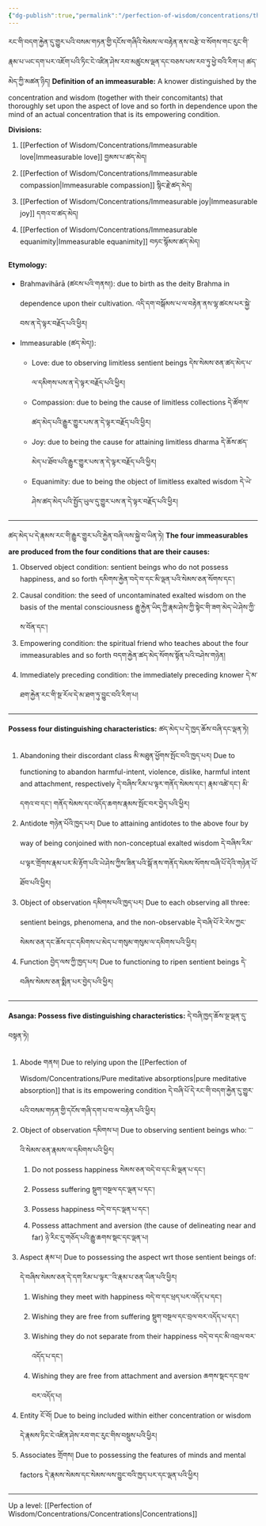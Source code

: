 ```yaml
---
{"dg-publish":true,"permalink":"/perfection-of-wisdom/concentrations/the-four-immeasurables/"}
---
```


རང་གི་བདག་རྐྱེན་དུ་གྱུར་པའི་བསམ་གཏན་གྱི་དངོས་གཞིའི་སེམས་ལ་བརྟེན་ནས་བརྩེ་བ་སོགས་གང་རུང་གི་རྣམ་པ་ཡང་དག་པར་འཇོག་པའི་ཏིང་ངེ་འཛིན་ཤེས་རབ་མཚུངས་ལྡན་དང་བཅས་པས་རབ་ཏུ་ཕྱེ་བའི་རིག་པ། ཚད་མེད་ཀྱི་མཚན་ཉིད།
**Definition of an immeasurable:** A knower distinguished by the concentration and wisdom (together with their concomitants) that thoroughly set upon the aspect of love and so forth in dependence upon the mind of an actual concentration that is its empowering condition.

**Divisions:**
1. [[Perfection of Wisdom/Concentrations/Immeasurable love\|Immeasurable love]] བྱམས་པ་ཚད་མེད།
2. [[Perfection of Wisdom/Concentrations/Immeasurable compassion\|Immeasurable compassion]] སྙིང་རྗེ་ཚད་མེད།
3. [[Perfection of Wisdom/Concentrations/Immeasurable joy\|Immeasurable joy]] དགའ་བ་ཚད་མེད།
4. [[Perfection of Wisdom/Concentrations/Immeasurable equanimity\|Immeasurable equanimity]] བཏང་སྙོམས་ཚད་མེད།

**Etymology:**
- Brahmavihārā (ཚངས་པའི་གནས།): due to birth as the deity Brahma in dependence upon their cultivation.
  འདི་དག་བསྒོམས་པ་ལ་བརྟེན་ནས་ལྷ་ཚངས་པར་སྐྱེ་བས་ན་དེ་ལྟར་བརྗོད་པའི་ཕྱིར།
- Immeasurable (ཚད་མེད།):
	- Love: due to observing limitless sentient beings དེས་སེམས་ཅན་ཚད་མེད་པ་ལ་དམིགས་པས་ན་དེ་ལྟར་བརྗོད་པའི་ཕྱིར།
	- Compassion: due to being the cause of limitless collections
	  དེ་ཚོགས་ཚད་མེད་པའི་རྒྱུར་གྱུར་པས་ན་དེ་ལྟར་བརྗོད་པའི་ཕྱིར།
	- Joy: due to being the cause for attaining limitless dharma
	  དེ་ཆོས་ཚད་མེད་པ་ཐོབ་པའི་རྒྱུར་གྱུར་པས་ན་དེ་ལྟར་བརྗོད་པའི་ཕྱིར།
	- Equanimity: due to being the object of limitless exalted wisdom
	  དེ་ཡེ་ཤེས་ཚད་མེད་པའི་སྤྱོད་ཡུལ་དུ་གྱུར་པས་ན་དེ་ལྟར་བརྗོད་པའི་ཕྱིར།

---
ཚད་མེད་པ་དེ་རྣམས་རང་གི་རྒྱུར་གྱུར་པའི་རྐྱེན་བཞི་ལས་སྐྱེ་བ་ཡིན་ཏེ། 
**The four immeasurables are produced from the four conditions that are their causes:**
1. Observed object condition: sentient beings who do not possess happiness, and so forth
   དམིགས་རྐྱེན་བདེ་བ་དང་མི་ལྡན་པའི་སེམས་ཅན་སོགས་དང་།
2. Causal condition: the seed of uncontaminated exalted wisdom on the basis of the mental consciousness
   རྒྱུ་རྐྱེན་ཡིད་ཀྱི་རྣམ་ཤེས་ཀྱི་སྟེང་གི་ཟག་མེད་ཡེ་ཤེས་ཀྱི་ས་བོན་དང་།
3. Empowering condition: the spiritual friend who teaches about the four immeasurables and so forth
   བདག་རྐྱེན་ཚད་མེད་སོགས་སྟོན་པའི་བཤེས་གཉེན།
4. Immediately preceding condition: the immediately preceding knower
   དེ་མ་ཐག་རྐྱེན་རང་གི་སྔ་རོལ་དེ་མ་ཐག་ཏུ་བྱུང་བའི་རིག་པ།

---
**Possess four distinguishing characteristics:** ཚད་མེད་པ་དེ་ཁྱད་ཆོས་བཞི་དང་ལྡན་ཏེ། 
1. Abandoning their discordant class མི་མཐུན་ཕྱོགས་སྤོང་བའི་ཁྱད་པར།
   Due to functioning to abandon harmful-intent, violence, dislike, harmful intent and attachment, respectively དེ་བཞིས་རིམ་པ་ལྟར་གནོད་སེམས་དང་། རྣམ་འཚེ་དང་། མི་དགའ་བ་དང་། གནོད་སེམས་དང་འདོད་ཆགས་རྣམས་སྤོང་བར་བྱེད་པའི་ཕྱིར།
2. Antidote གཉེན་པོའི་ཁྱད་པར།
   Due to attaining antidotes to the above four by way of being conjoined with non-conceptual exalted wisdom དེ་བཞིས་རིམ་པ་ལྟར་གྲོགས་རྣམ་པར་མི་རྟོག་པའི་ཡེ་ཤེས་ཀྱིས་ཟིན་པའི་སྒོ་ནས་གནོད་སེམས་སོགས་བཞི་པོ་དེའི་གཉེན་པོ་ཐོབ་པའི་ཕྱིར།
3. Object of observation དམིགས་པའི་ཁྱད་པར།
   Due to each observing all three: sentient beings, phenomena, and the non-observable
   དེ་བཞི་པོ་རེ་རེས་ཀྱང་སེམས་ཅན་དང་ཆོས་དང་དམིགས་པ་མེད་པ་གསུམ་གསུམ་ལ་དམིགས་པའི་ཕྱིར།
4. Function བྱེད་ལས་ཀྱི་ཁྱད་པར།
   Due to functioning to ripen sentient beings དེ་བཞིས་སེམས་ཅན་སྨིན་པར་བྱེད་པའི་ཕྱིར།

---
**Asanga: Possess five distinguishing characteristics:** དེ་བཞི་ཁྱད་ཆོས་ལྔ་ལྡན་དུ་བསྟན་ཏེ། 
1. Abode གནས།
   Due to relying upon the [[Perfection of Wisdom/Concentrations/Pure meditative absorptions\|pure meditative absorption]] that is its empowering condition
   དེ་བཞི་པོ་དེ་རང་གི་བདག་རྐྱེན་དུ་གྱུར་པའི་བསམ་གཏན་གྱི་དངོས་གཞི་དག་པ་བ་ལ་བརྟེན་པའི་ཕྱིར།
2. Object of observation  དམིགས་པ། 
   Due to observing sentient beings who: ་་་འི་སེམས་ཅན་རྣམས་ལ་དམིགས་པའི་ཕྱིར།
	1. Do not possess happiness སེམས་ཅན་བདེ་བ་དང་མི་ལྡན་པ་དང་།
	2. Possess suffering སྡུག་བསྔལ་དང་ལྡན་པ་དང་།
	3. Possess happiness བདེ་བ་དང་ལྡན་པ་དང་།
	4. Possess attachment and aversion (the cause of delineating near and far)
	   ཉེ་རིང་དུ་གཅོད་པའི་རྒྱུ་ཆགས་སྡང་དང་ལྡན་པ།
3. Aspect  རྣམ་པ། 
   Due to possessing the aspect wrt those sentient beings of: དེ་བཞིས་སེམས་ཅན་དེ་དག་རིམ་པ་ལྟར་་་འི་རྣམ་པ་ཅན་ཡིན་པའི་ཕྱིར།
	1. Wishing they meet with happiness བདེ་བ་དང་ཕྲད་པར་འདོད་པ་དང་།
	2. Wishing they are free from suffering སྡུག་བསྔལ་དང་བྲལ་བར་འདོད་པ་དང་།
	3. Wishing they do not separate from their happiness བདེ་བ་དང་མི་འབྲལ་བར་འདོད་པ་དང་།
	4. Wishing they are free from attachment and aversion ཆགས་སྡང་དང་བྲལ་བར་འདོད་པ།
4. Entity  ངོ་བོ།
   Due to being included within either concentration or wisdom
   དེ་རྣམས་ཏིང་ངེ་འཛིན་ཤེས་རབ་གང་རུང་གིས་བསྡུས་པའི་ཕྱིར།
5. Associates གྲོགས།
   Due to possessing the features of minds and mental factors
   དེ་རྣམས་སེམས་དང་སེམས་ལས་བྱུང་བའི་ཁྱད་པར་དང་ལྡན་པའི་ཕྱིར།


---
Up a level: [[Perfection of Wisdom/Concentrations/Concentrations\|Concentrations]]
